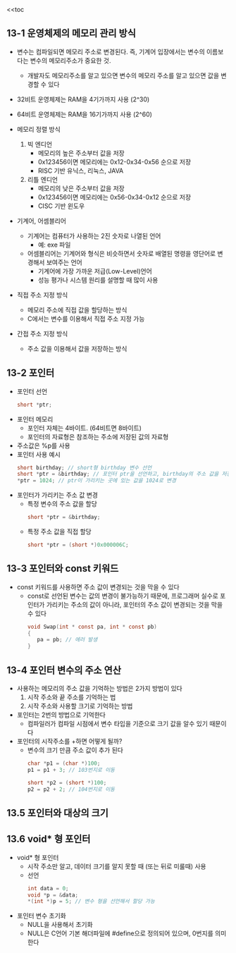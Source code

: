 <<toc

## 13-1 운영체제의 메모리 관리 방식
- 변수는 컴파일되면 메모리 주소로 변경된다. 즉, 기계어 입장에서는 변수의 이름보다는 변수의 메모리주소가 중요한 것.
   - 개발자도 메모리주소를 알고 있으면 변수의 메모리 주소를 알고 있으면 값을 변경할 수 있다

- 32비트 운영체제는 RAM을 4기가까지 사용 (2^30)
- 64비트 운영체제는 RAM을 16기가까지 사용 (2^60)

- 메모리 정렬 방식
   1. 빅 엔디언
      - 메모리의 높은 주소부터 값을 저장
      - 0x123456이면 메모리에는 0x12-0x34-0x56 순으로 저장 
      - RISC 기반 유닉스, 리눅스, JAVA
   2. 리틀 엔디언
      - 메모리의 낮은 주소부터 값을 저장
      - 0x123456이면 메모리에는 0x56-0x34-0x12 순으로 저장 
      - CISC 기반 윈도우

- 기계어, 어셈블리어
   - 기계어는 컴퓨터가 사용하는 2진 숫자로 나열된 언어
      - 예: exe 파일
   - 어셈블리어는 기계어와 형식은 비슷하면서 숫자로 배열된 명령을 영단어로 변경해서 보여주는 언어
      - 기계어에 가장 가까운 저급(Low-Level)언어
      - 성능 평가나 시스템 원리를 설명할 때 많이 사용

- 직접 주소 지정 방식
   - 메모리 주소에 직접 값을 할당하는 방식
   - C에서는 변수를 이용해서 직접 주소 지정 가능
- 간접 주소 지정 방식
   - 주소 값을 이용해서 값을 저장하는 방식

## 13-2 포인터
- 포인터 선언
   ```c
   short *ptr;
- 포인터 메모리
   - 포인터 자체는 4바이트. (64비트면 8바이트)
   - 포인터의 자료형은 참조하는 주소에 저장된 값의 자료형
- 주소값은 %p를 사용
- 포인터 사용 예시
   ```c
   short birthday; // short형 birthday 변수 선언
   short *ptr = &birthday; // 포인터 ptr을 선언하고, birthday의 주소 값을 저장
   *ptr = 1024; // ptr이 가리키는 곳에 있는 값을 1024로 변경
- 포인터가 가리키는 주소 값 변경
   - 특정 변수의 주소 값을 할당
      ```c
      short *ptr = &birthday;
      ```
   - 특정 주소 값을 직접 할당
      ```c
      short *ptr = (short *)0x000006C;
      ```

## 13-3 포인터와 const 키워드
- const 키워드를 사용하면 주소 값이 변경되는 것을 막을 수 있다
   - const로 선언된 변수는 값의 변경이 불가능하기 때문에, 프로그래머 실수로 포인터가 가리키는 주소의 값이 아니라, 포인터의 주소 값이 변경되는 것을 막을 수 있다
      ```c
      void Swap(int * const pa, int * const pb) 
      {
         pa = pb; // 에러 발생
      }
      ```

## 13-4 포인터 변수의 주소 연산
- 사용하는 메모리의 주소 값을 기억하는 방법은 2가지 방법이 있다
   1. 시작 주소와 끝 주소를 기억하는 법
   2. 시작 주소와 사용할 크기로 기억하는 방법
- 포인터는 2번의 방법으로 기억한다
   - 컴파일러가 컴파일 시점에서 변수 타입을 기준으로 크기  값을 알수 있기 때문이다
- 포인터의 시작주소를 +하면 어떻게 될까?
   - 변수의 크기 만큼 주소 값이 추가 된다
      ```c
      char *p1 = (char *)100;
      p1 = p1 + 3; // 103번지로 이동

      short *p2 = (short *)100;
      p2 = p2 + 2; // 104번지로 이동
      ```

## 13.5 포인터와 대상의 크기

## 13.6 void* 형 포인터
- void* 형 포인터
   - 시작 주소만 알고, 데이터 크기를 알지 못할 때 (또는 뒤로 미룰때) 사용
   - 선언
      ```c
      int data = 0;
      void *p = &data;
      *(int *)p = 5; // 변수 형을 선언해서 할당 가능
      ```
- 포인터 변수 초기화
   - NULL을 사용해서 초기화
   - NULL은 C언어 기본 해더파일에 #define으로 정의되어 있으며, 0번지를 의미한다